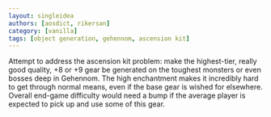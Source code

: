 ```yaml
---
layout: singleidea
authors: [aosdict, rikersan]
category: [vanilla]
tags: [object generation, gehennom, ascension kit]
---
```

Attempt to address the ascension kit problem: make the highest-tier, really good quality, +8 or +9 gear be generated on the toughest monsters or even bosses deep in Gehennom. The high enchantment makes it incredibly hard to get through normal means, even if the base gear is wished for elsewhere. Overall end-game difficulty would need a bump if the average player is expected to pick up and use some of this gear.
